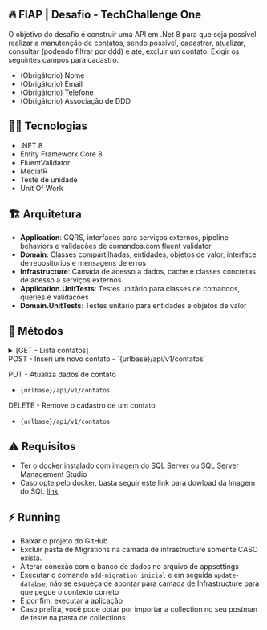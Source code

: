 ## :fire: FIAP | Desafio - TechChallenge One
O objetivo do desafio é construir uma API em .Net 8 para que seja possível realizar a manutenção de contatos, sendo possível, cadastrar, atualizar, consultar (podendo filtrar por ddd) e até, excluir um contato. Exigir os seguintes campos para cadastro.
- (Obrigátorio) Nome 
- (Obrigátorio) Email
- (Obrigátorio) Telefone
- (Obrigátorio) Associação de DDD

## :woman_technologist: Tecnologias
- .NET 8
- Entity Framework Core 8
- FluentValidator
- MediatR
- Teste de unidade
- Unit Of Work

## :building_construction: Arquitetura 
- **Application**: CQRS, interfaces para serviços externos, pipeline behaviors e validações de comandos.com fluent validator
- **Domain**: Classes compartilhadas, entidades, objetos de valor, interface de repositorios e mensagens de erros
- **Infrastructure**: Camada de acesso a dados, cache e classes concretas de acesso a serviços externos
- **Application.UnitTests**: Testes unitário para classes de comandos, queries e validações
- **Domain.UnitTests**: Testes unitário para entidades e objetos de valor

## :bookmark: Métodos

<details>
    <summary>[GET - Lista contatos]</summary>
- `GET {urlbase}/api/v1/contatos`

- ### Caso de sucesso
    - Retornado lista de Contatos podendo filtrar por Ddd

- ### Query Params
    - **ddd** | string: Deve ser informado o ddd que deseja obter os contatos

- ### Exemplo Request
    - #### Response - Será retornado uma lista
    ```
    [
        {
            "contatoId": "1e6fd294-5ad2-4d4c-8c2b-2bc23a5f45bc",
            "nome": "Gabriel Teste",
            "email": "teste@tes.com.br",
            "telefone": "956432451",
            "ddd": 21
        },
        {
            "contatoId": "7119a005-575f-4316-bcf4-c0b435b711f6",
            "nome": "Andre Teste",
            "email": "andre@tes.com.br",
            "telefone": "956432453",
            "ddd": 11
        }
    ]
    ```
</details>
POST - Inseri um novo contato
- `{urlbase}/api/v1/contatos`

PUT - Atualiza dados de contato
- `{urlbase}/api/v1/contatos`

DELETE - Remove o cadastro de um contato
- `{urlbase}/api/v1/contatos`

## :warning: Requisitos
- Ter o docker instalado com imagem do SQL Server ou SQL Server Management Studio
- Caso opte pelo docker, basta seguir este link para dowload da Imagem do SQL [link](https://balta.io/blog/sql-server-docker)

## :zap: Running
- Baixar o projeto do GitHub
- Excluir pasta de Migrations na camada de infrastructure somente CASO exista.
- Alterar conexão com o banco de dados no arquivo de appsettings
- Executar o comando `add-migration inicial` e em seguida `update-databse`, não se esqueça de apontar para camada de Infrastructure para que pegue o contexto correto
- E por fim, executar a aplicação
- Caso prefira, você pode optar por importar a collection no seu postman de teste na pasta de collections

